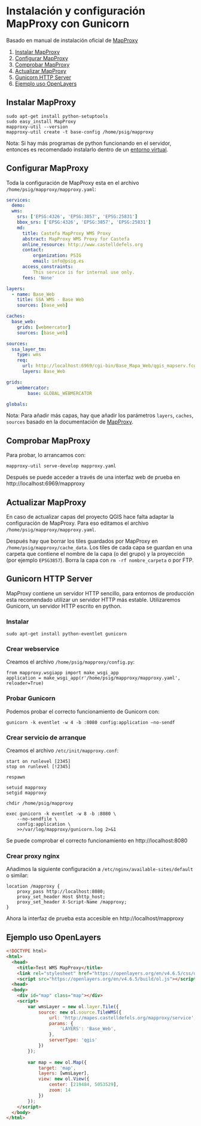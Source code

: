 # Instalación y configuración MapProxy con Gunicorn

Basado en manual de instalación oficial de [MapProxy](https://mapproxy.org/docs/1.11.0/install.html)

1. [Instalar MapProxy](#instalar-mapproxy)
2. [Configurar MapProxy](#configurar-mapproxy)
3. [Comprobar MapProxy](#comprobar-mapproxy)
4. [Actualizar MapProxy](#actualizar-mapproxy)
5. [Gunicorn HTTP Server](#gunicorn-http-server)
6. [Ejemplo uso OpenLayers](#ejemplo-uso-openlayers)

## Instalar MapProxy

```
sudo apt-get install python-setuptools
sudo easy_install MapProxy
mapproxy-util --version
mapproxy-util create -t base-config /home/psig/mapproxy
```

Nota: Si hay más programas de python funcionando en el servidor, entonces es recomendado instalarlo dentro de un [entorno virtual](https://mapproxy.org/docs/1.11.0/install.html#create-a-new-virtual-environment).

## Configurar MapProxy

Toda la configuración de MapProxy esta en el archivo `/home/psig/mapproxy/mapproxy.yaml`:

```yaml
services:
  demo:
  wms:
    srs: ['EPSG:4326', 'EPSG:3857', 'EPSG:25831']
    bbox_srs: ['EPSG:4326', 'EPSG:3857', 'EPSG:25831']
    md:
      title: Castefa MapProxy WMS Proxy
      abstract: MapProxy WMS Proxy for Castefa
      online_resource: http://www.castelldefels.org
      contact:
          organization: PSIG
          email: info@psig.es
      access_constraints:
          This service is for internal use only.
      fees: 'None'

layers:
  - name: Base_Web
    title: SSA WMS - Base Web
    sources: [base_web]

caches:
  base_web:
    grids: [webmercator]
    sources: [base_web]

sources:
  ssa_layer_tm:
    type: wms
    req:
      url: http://localhost:6969/cgi-bin/Base_Mapa_Web/qgis_mapserv.fcgi
      layers: Base_Web

grids:
    webmercator:
        base: GLOBAL_WEBMERCATOR

globals:
```

Nota: Para añadir más capas, hay que añadir los parámetros `layers`, `caches`, `sources` basado en la documentación de [MapProxy](https://mapproxy.org/docs/1.11.0/configuration.html).

## Comprobar MapProxy

Para probar, lo arrancamos con: 

`mapproxy-util serve-develop mapproxy.yaml`

Después se puede acceder a través de una interfaz web de prueba en http://localhost:6969/mapproxy

## Actualizar MapProxy

En caso de actualizar capas del proyecto QGIS hace falta adaptar la configuración de MapProxy. Para eso editamos el archivo `/home/psig/mapproxy/mapproxy.yaml`.

Después hay que borrar los tiles guardados por MapProxy en `/home/psig/mapproxy/cache_data`. Los tiles de cada capa se guardan en una carpeta que contiene el nombre de la capa (o del grupo) y la proyección (por ejemplo `EPSG3857`). Borra la capa con `rm -rf nombre_carpeta` o por FTP.

## Gunicorn HTTP Server

MapProxy contiene un servidor HTTP sencillo, para entornos de producción esta recomendado utilizar un servidor HTTP más estable. Utilizaremos Gunicorn, un servidor HTTP escrito en python.

### Instalar

`sudo apt-get install python-eventlet gunicorn`

### Crear webservice

Creamos el archivo `/home/psig/mapproxy/config.py`:

```
from mapproxy.wsgiapp import make_wsgi_app
application = make_wsgi_app(r'/home/psig/mapproxy/mapproxy.yaml', reloader=True)
```

### Probar Gunicorn

Podemos probar el correcto funcionamiento de Gunicorn con: 

`gunicorn -k eventlet -w 4 -b :8080 config:application –no-sendf`

### Crear servicio de arranque

Creamos el archivo `/etc/init/mapproxy.conf`:

```
start on runlevel [2345]
stop on runlevel [!2345]

respawn

setuid mapproxy
setgid mapproxy

chdir /home/psig/mapproxy

exec gunicorn -k eventlet -w 8 -b :8080 \
	--no-sendfile \
	config:application \
	>>/var/log/mapproxy/gunicorn.log 2>&1
```

Se puede comprobar el correcto funcionamiento en http://localhost:8080 

### Crear proxy nginx

Añadimos la siguiente configuración a `/etc/nginx/available-sites/default` o similar:

```
location /mapproxy {
	proxy_pass http://localhost:8080;
	proxy_set_header Host $http_host;
	proxy_set_header X-Script-Name /mapproxy;
}
```

Ahora la interfaz de prueba esta accesible en http://localhost/mapproxy 

## Ejemplo uso OpenLayers

```html
<!DOCTYPE html>
<html>
  <head>
    <title>Test WMS MapProxy</title>
    <link rel="stylesheet" href="https://openlayers.org/en/v4.6.5/css/ol.css" type="text/css">
    <script src="https://openlayers.org/en/v4.6.5/build/ol.js"></script>
  <head>
  <body>
    <div id="map" class="map"></div>
    <script>
		var wmsLayer = new ol.layer.Tile({
			source: new ol.source.TileWMS({
				url: 'http://mapes.castelldefels.org/mapproxy/service',
				params: {
					'LAYERS': 'Base_Web',
				},
				serverType: 'qgis'
			})
		});
             
		var map = new ol.Map({
			target: 'map',
			layers: [wmsLayer],
			view: new ol.View({
				center: [219484, 5053529],
				zoom: 14
			})
		});
    </script>
  </body>
</html>
```